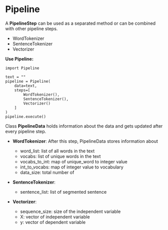 # Pipeline 
A **PipelineStep** can be used as a separated method or can be combined with other pipeline steps.
- WordTokenizer
- SentenceTokenizer
- Vectorizer

**Use Pipeline:**
```
import Pipeline

text = ""
pipeline = Pipeline(
    data=text,
    steps=[
        WordTokenizer(),
        SentenceTokenizer(),
        Vectorizer()
    ]
)
pipeline.execute()
```

Class **PipelineData** holds information about the data and gets updated after every pipeline step.<br/>
- **WordTokenizer**: After this step, PipelineData stores information about<br/>
    + word_list: list of all words in the text<br/>
    + vocabs: list of unique words in the text<br/>
    + vocabs_to_int: map of unique_word to integer value<br/>
    + int_to_vocabs: map of integer value to vocabulary<br/>
    + data_size: total number of

- **SentenceTokenizer**:<br/>
    + sentence_list: list of segmented sentence<br/>

- **Vectorizer**:<br/>
    + sequence_size: size of the independent variable<br/>
    + X: vector of independent variable<br/>
    + y: vector of dependent variable<br/>
